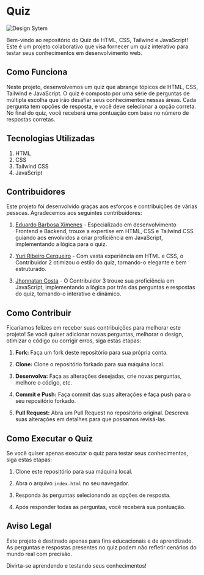 # Quiz

![Design Sytem](https://i.imgur.com/7bnfHPk.png)

Bem-vindo ao repositório do Quiz de HTML, CSS, Tailwind e JavaScript! Este é um projeto colaborativo que visa fornecer um quiz interativo para testar seus conhecimentos em desenvolvimento web.

## Como Funciona

Neste projeto, desenvolvemos um quiz que abrange tópicos de HTML, CSS, Tailwind e JavaScript. O quiz é composto por uma série de perguntas de múltipla escolha que irão desafiar seus conhecimentos nessas áreas. Cada pergunta tem opções de resposta, e você deve selecionar a opção correta. No final do quiz, você receberá uma pontuação com base no número de respostas corretas.

## Tecnologias Utilizadas

1. HTML
2. CSS
3. Tailwind CSS
4. JavaScript

## Contribuidores

Este projeto foi desenvolvido graças aos esforços e contribuições de várias pessoas. Agradecemos aos seguintes contribuidores:

1. [Eduardo Barbosa Ximenes](https://github.com/wineerx) - Especializado em desenvolvimento Frontend e Backend, trouxe a expertise em HTML, CSS e Tailwind CSS guiando aos envolvidos a criar proficiência em JavaScript, implementando a lógica para o quiz.

2. [Yuri Ribeiro Cerqueiro](https://github.com/yurizinnsx) - Com vasta experiência em HTML e CSS, o Contribuidor 2 otimizou o estilo do quiz, tornando-o elegante e bem estruturado.

3. [Jhonnatan Costa](https://github.com/XsJota/Quiz/commits?author=XsJota) - O Contribuidor 3 trouxe sua proficiência em JavaScript, implementando a lógica por trás das perguntas e respostas do quiz, tornando-o interativo e dinâmico.

## Como Contribuir

Ficaríamos felizes em receber suas contribuições para melhorar este projeto! Se você quiser adicionar novas perguntas, melhorar o design, otimizar o código ou corrigir erros, siga estas etapas:

1. **Fork:** Faça um fork deste repositório para sua própria conta.

2. **Clone:** Clone o repositório forkado para sua máquina local.

3. **Desenvolva:** Faça as alterações desejadas, crie novas perguntas, melhore o código, etc.

4. **Commit e Push:** Faça commit das suas alterações e faça push para o seu repositório forkado.

5. **Pull Request:** Abra um Pull Request no repositório original. Descreva suas alterações em detalhes para que possamos revisá-las.

## Como Executar o Quiz

Se você quiser apenas executar o quiz para testar seus conhecimentos, siga estas etapas:

1. Clone este repositório para sua máquina local.

2. Abra o arquivo `index.html` no seu navegador.

3. Responda às perguntas selecionando as opções de resposta.

4. Após responder todas as perguntas, você receberá sua pontuação.

## Aviso Legal

Este projeto é destinado apenas para fins educacionais e de aprendizado. As perguntas e respostas presentes no quiz podem não refletir cenários do mundo real com precisão. 

Divirta-se aprendendo e testando seus conhecimentos!
